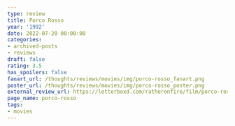 ```yaml
---
type: review
title: Porco Rosso
year: '1992'
date: 2022-07-20 00:00:00
categories:
- archived-posts
- reviews
draft: false
rating: 3.5
has_spoilers: false
fanart_url: /thoughts/reviews/movies/img/porco-rosso_fanart.png
poster_url: /thoughts/reviews/movies/img/porco-rosso_poster.png
external_review_url: https://letterboxd.com/ratheronfire/film/porco-rosso/
page_name: porco-rosso
tags:
- movies
---
```


